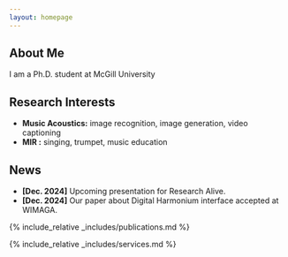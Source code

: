 ```yaml
---
layout: homepage
---
```


## About Me

I am a Ph.D. student at McGill University

## Research Interests

- **Music Acoustics:** image recognition, image generation, video captioning
- **MIR :** singing, trumpet, music education


## News

- **[Dec. 2024]** Upcoming presentation for Research Alive.
- **[Dec. 2024]** Our paper about Digital Harmonium interface accepted at WIMAGA.

{% include_relative _includes/publications.md %}

{% include_relative _includes/services.md %}